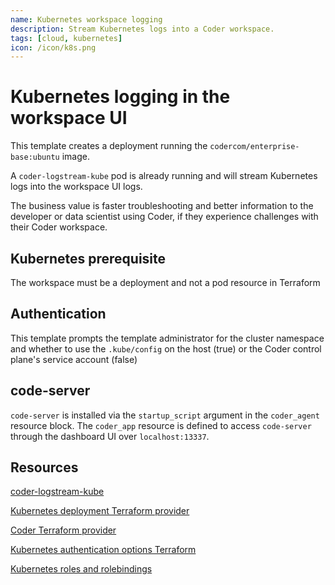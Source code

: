 ```yaml
---
name: Kubernetes workspace logging
description: Stream Kubernetes logs into a Coder workspace.
tags: [cloud, kubernetes]
icon: /icon/k8s.png
---
```


# Kubernetes logging in the workspace UI

This template creates a deployment running the `codercom/enterprise-base:ubuntu` image.

A `coder-logstream-kube` pod is already running and will stream Kubernetes logs into the workspace UI logs.

The business value is faster troubleshooting and better information to the developer or data scientist using Coder, if they experience challenges with their Coder workspace.

## Kubernetes prerequisite

The workspace must be a deployment and not a pod resource in Terraform

## Authentication

This template prompts the template administrator for the cluster namespace and whether to use the `.kube/config` on the host (true) or the Coder control plane's service account (false)

## code-server

`code-server` is installed via the `startup_script` argument in the `coder_agent`
resource block. The `coder_app` resource is defined to access `code-server` through
the dashboard UI over `localhost:13337`.

## Resources

[coder-logstream-kube](https://github.com/coder/coder-logstream-kube)

[Kubernetes deployment Terraform provider](https://registry.terraform.io/providers/hashicorp/kubernetes/latest/docs/resources/deployment)

[Coder Terraform provider](https://registry.terraform.io/providers/coder/coder/latest/docs)

[Kubernetes authentication options Terraform](https://registry.terraform.io/providers/hashicorp/kubernetes/latest/docs)

[Kubernetes roles and rolebindings](https://kubernetes.io/docs/reference/access-authn-authz/rbac/)
